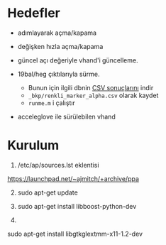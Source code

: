 # Hedefler

- adımlayarak açma/kapama

- değişken hızla açma/kapama

- güncel açı değeriyle vhand'i güncelleme.

- 19bal/heg çıktılarıyla sürme.

	+ Bunun için ilgili dbnin [CSV sonuçlarını](https://github.com/downloads/19bal/heg/renkli_marker_alpha.csv) indir
	+ `_bkp/renkli_marker_alpha.csv` olarak kaydet
	+ `runme.m` i çalıştır

- acceleglove ile sürülebilen vhand

# Kurulum

1. /etc/ap/sources.lst eklentisi

https://launchpad.net/~ajmitch/+archive/ppa

2. sudo apt-get update

3. sudo apt-get install libboost-python-dev

4.
sudo apt-get install libgtkglextmm-x11-1.2-dev

